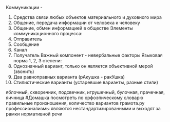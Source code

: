 Коммуникации - 
1. Средства связи любых объектов материального и духовного мира
2. Общение, передача информации от человека к человеку
3. Общение, обмен информацией в обществе
Элементы коммуникационного процесса:
1. Отправитель
2. Сообщение
3. Канал
4. Получатель
Важный компонент - невербальные факторы
Языковая норма 1, 2, 3 степени:
1. Однозначный вариант, только он является объективной мерой (звонить)
2. Два равноправных варианта (рАкушка - ракУшка)
3. Стилистические варианты (устаревшие варианты, разные стили)

яблочный, скворечник, подсвечник, игрушечный, булочная, прачечная, яичница
#Домашка посмотреть по орфоэпическому словарю правильные произношения, количество вариантов
грамота.ру
профессионализмы являются нестандартизированными и выходят за рамки нормативной речи
